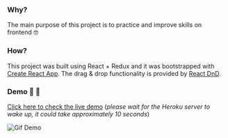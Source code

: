 ### Why?

The main purpose of this project is to practice and improve skills on frontend :nerd_face:


### How?

This project was built using React + Redux and it was bootstrapped with [Create React App](https://github.com/facebook/create-react-app). The drag & drop functionality is provided by [React DnD](https://github.com/react-dnd/react-dnd).


### Demo :nail_care: :haircut:
[Click here to check the live demo](https://react-redux-beauty-salon.herokuapp.com) (*please wait for the Heroku server to wake up, it could take approximately 10 seconds*)


![Gif Demo](https://github.com/karonlewin/react-redux-beauty-salon/raw/master/public/beauty-salon-demo.gif)


